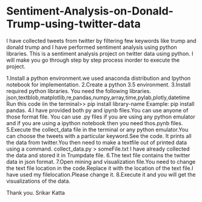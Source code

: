 # Sentiment-Analysis-on-Donald-Trump-using-twitter-data
I have collected tweets from twitter by filtering few keywords like trump and donald trump and I have performed sentiment analysis using python libraries.
This is a sentiment analysis project on twitter data using python.
I will make you go through step by step process inorder to execute the project.

1.Install a python environment.we used anaconda distribution and Ipython notebook for implementation.
2.Create a python 3.5 environment.
3.Install required python libraries.
You need the following libraries.
json,textblob,matplotlib,re,pandas,numpy,array,time,pylab,plotly,datetime
Run this code iin the terminal>> pip install library-name
Example: pip install pandas.
4.I have provided both py and ipynb files.You can use anyone of those format file.
You can use .py files if you are using any python emulator and if you are using a ipython notebook then you need thos.pynb files.
5.Execute the collect_data file in the terminal or any python emulator.You can choose the tweets with a particular keyword.See the code.
It prints all the data from twitter.You then need to make a textfile out of printed data using a command.
collect_data.py > someFile.txt 
I have already collected the data and stored it in Trumpdate file. 
6.The text file contains the twitter data in json format.
7.Open mining and visualization file.You need to change the text file location in the code.Replace it with the location of the text file.I have used my filelocation.Please change it.
8.Execute it and you will get the visualizations of the data.



Thank you. 
Srikar Katta
